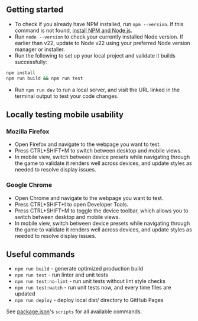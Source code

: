 ## Getting started

* To check if you already have NPM installed, run `npm --version`.  If this command is not found, [install NPM and Node.js](https://docs.npmjs.com/downloading-and-installing-node-js-and-npm/).
* Run `node --version` to check your currently installed Node version.  If earlier than v22, update to Node v22 using your preferred Node version manager or installer.
* Run the following to set up your local project and validate it builds successfully:

```sh
npm install
npm run build && npm run test
```

* Run `npm run dev` to run a local server, and visit the URL linked in the terminal output to test your code changes.

## Locally testing mobile usability

### Mozilla Firefox
* Open Firefox and navigate to the webpage you want to test.
* Press CTRL+SHIFT+M to switch between desktop and mobile views.
* In mobile view, switch between device presets while navigating through the game to validate it renders well across devices, and update styles as needed to resolve display issues.

### Google Chrome
* Open Chrome and navigate to the webpage you want to test.
* Press CTRL+SHIFT+I to open Developer Tools.
* Press CTRL+SHIFT+M to toggle the device toolbar, which allows you to switch between desktop and mobile views.
* In mobile view, switch between device presets while navigating through the game to validate it renders well across devices, and update styles as needed to resolve display issues.

## Useful commands

* `npm run build` - generate optimized production build
* `npm run test` - run linter and unit tests
* `npm run test:no-lint` - run unit tests without lint style checks
* `npm run test:watch` - run unit tests now, and every time files are updated
* `npm run deploy` - deploy local dist/ directory to GitHub Pages

See [package.json](package.json)'s `scripts` for all available commands.
